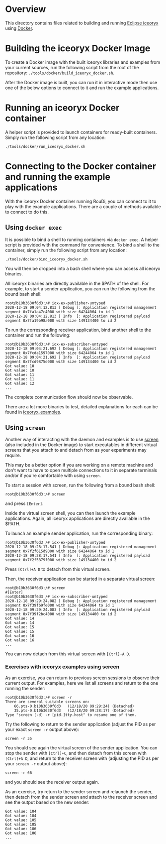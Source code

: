 # Overview

This directory contains files related to building and running [Eclipse iceoryx](https://github.com/eclipse/iceoryx) using [Docker](https://www.docker.com/).

# Building the iceoryx Docker Image

To create a Docker image with the built iceoryx libraries and examples from your current sources, run the following script from the root of the repository: `./tools/docker/build_iceoryx_docker.sh`.

After the Docker image is built, you can run it in interactive mode then use one of the below options to connect to it and run the example applications.

# Running an iceoryx Docker container

A helper script is provided to launch containers for ready-built containers.
Simply run the following script from any location:
```
./tools/docker/run_iceoryx_docker.sh
```

# Connecting to the Docker container and running the example applications

With the iceoryx Docker container running RouDi, you can connect to it to play with the example applications.
There are a couple of methods available to connect to do this.

## Using `docker exec`

It is possible to bind a shell to running containers via `docker exec`. A helper script is provided with the command for convenience.
To bind a shell to the container, simply run the following script from any location:
```
./tools/docker/bind_iceoryx_docker.sh
```
You will then be dropped into a bash shell where you can access all iceoryx binaries.

All iceoryx binaries are directly available in the $PATH of the shell.
For example, to start a sender application, you can run the following from the bound bash shell:

```
root@b10b3630f6d3:/# iox-ex-publisher-untyped
2020-12-18 09:04:12.813 [ Debug ]: Application registered management segment 0x7fa1a47c4000 with size 64244064 to id 1
2020-12-18 09:04:12.813 [ Info  ]: Application registered payload segment 0x7fa19b98a000 with size 149134400 to id 2
```

To run the corresponding receiver application, bind another shell to the container and run the following:

```
root@b10b3630f6d3:/# iox-ex-subscriber-untyped
2020-12-18 09:04:21.692 [ Debug ]: Application registered management segment 0x7fcda1597000 with size 64244064 to id 1
2020-12-18 09:04:21.692 [ Info  ]: Application registered payload segment 0x7fcd9875d000 with size 149134400 to id 2
Got value: 10
Got value: 10
Got value: 11
Got value: 11
Got value: 12
...
```

The complete communication flow should now be observable.

There are a lot more binaries to test, detailed explanations for each can be found in [iceoryx_examples](./../../iceoryx_examples).

## Using `screen`

Another way of interacting with the daemon and examples is to use [screen](https://www.gnu.org/software/screen/) (also included in the Docker image) to start executables in different virtual screens that you attach to and detach from as your experiments may require.

This may be a better option if you are working on a remote machine and don't want to have to open multiple connections to it in separate terminals and/or if you're comfortable with using `screen`.

To start a session with screen, run the following from a bound bash shell:

```
root@b10b3630f6d3:/# screen
```

and press `[Enter]`.

Inside the virtual screen shell, you can then launch the example applications.
Again, all iceoryx applications are directly available in the $PATH.

To launch an example sender application, run the corresponding binary:

```
root@b10b3630f6d3 /# iox-ex-publisher-untyped
2020-12-18 09:28:17.541 [ Debug ]: Application registered management segment 0x7f2f615d9000 with size 64244064 to id 1
2020-12-18 09:28:17.541 [ Info  ]: Application registered payload segment 0x7f2f5879f000 with size 149134400 to id 2
```

Press `[Ctrl]+A D` to detach from this virtual screen.

Then, the receiver application can be started in a separate virtual screen:

```
root@b10b3630f6d3:/# screen
#[Enter]
root@b10b3630f6d3 /# iox-ex-subscriber-untyped
2020-12-18 09:29:24.082 [ Debug ]: Application registered management segment 0x7f39fb9fe000 with size 64244064 to id 1
2020-12-18 09:29:24.083 [ Info  ]: Application registered payload segment 0x7f39f2bc4000 with size 149134400 to id 2
Got value: 14
Got value: 14
Got value: 15
Got value: 15
Got value: 16
Got value: 16
...
```

You can now detach from this virtual screen with `[Ctrl]+A D`.

### Exercises with iceoryx examples using screen

As an exercise, you can return to previous screen sessions to observe their current output.
For examples, here we list all screens and return to the one running the sender:

```
root@b10b3630f6d3:/# screen -r
There are several suitable screens on:
	66.pts-0.b10b3630f6d3	(12/18/20 09:29:24)	(Detached)
	35.pts-0.b10b3630f6d3	(12/18/20 09:28:17)	(Detached)
Type "screen [-d] -r [pid.]tty.host" to resume one of them.
```

Try the following to return to the sender application (adjust the PID as per your exact `screen -r` output above):

```
screen -r 35
```

You should see again the virtual screen of the sender application. You can stop the sender with `[Ctrl]+C`, and then detach 
from this screen with `[Ctrl]+A D`, and return to the receiver screen with (adjusting the PID as per your `screen -r` output above):

```
screen -r 66
```

and you should see the receiver output again.

As an exercise, try return to the sender screen and relaunch the sender, then detach from the sender screen and attach to the receiver screen and see the output based on the new sender:

```
Got value: 104
Got value: 104
Got value: 105
Got value: 105
Got value: 106
Got value: 106
...
```
